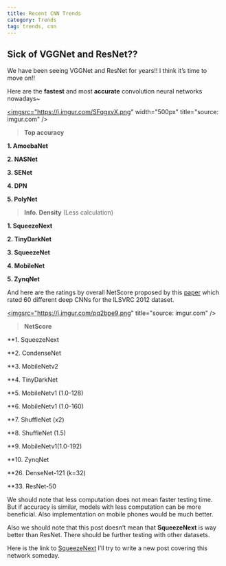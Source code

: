 ```yaml
---
title: Recent CNN Trends
category: Trends
tag: trends, cnn
---
```



## Sick of VGGNet and ResNet??

We have been seeing VGGNet and ResNet for years!! I think it’s time to move on!!

Here are the **fastest** and most **accurate** convolution neural networks nowadays~

<a href="https://i.imgur.com/SFqgxvX"><imgsrc="https://i.imgur.com/SFqgxvX.png" width="500px" title="source: imgur.com" />

> **Top accuracy**

**1. AmoebaNet**

**2. NASNet**

**3. SENet**

**4. DPN**

**5. PolyNet**


> **Info. Density** (Less calculation)

**1. SqueezeNext**

**2. TinyDarkNet**

**3. SqueezeNet**

**4. MobileNet**

**5. ZynqNet**


And here are the ratings by overall NetScore proposed by this [paper](https://arxiv.org/abs/1806.05512) which rated 60 different deep CNNs for the ILSVRC 2012 dataset.

<a href="https://i.imgur.com/pq2bpe9"><imgsrc="https://i.imgur.com/pq2bpe9.png" title="source: imgur.com" /></a>

> **NetScore** 


**1. SqueezeNext

**2. CondenseNet

**3. MobileNetv2

**4. TinyDarkNet

**5. MobileNetv1 (1.0-128)

**6. MobileNetv1 (1.0-160)

**7. ShuffleNet (x2)

**8. ShuffleNet (1.5)

**9. MobileNetv1(1.0-192)

**10. ZynqNet

**26. DenseNet-121 (k=32)

**33. ResNet-50



We should note that less computation does not mean faster testing time. But if accuracy is similar, models with less computation can be more beneficial. Also implementation on mobile phones would be much better. 

Also we should note that this post doesn’t mean that **SqueezeNext** is way better than ResNet. There should be further testing with other datasets.


Here is the link to [SqueezeNext]( https://arxiv.org/abs/1803.10615)
I’ll try to write a new post covering this network someday.
